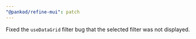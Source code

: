 ```yaml
---
"@pankod/refine-mui": patch
---
```


Fixed the `useDataGrid` filter bug that the selected filter was not displayed.
